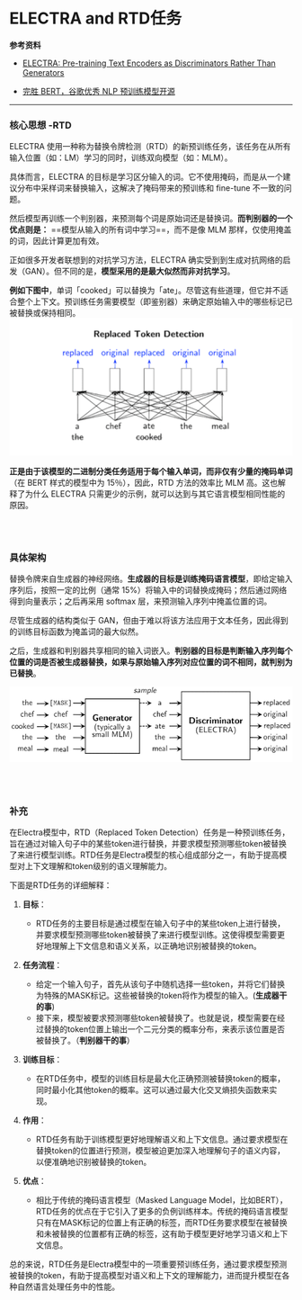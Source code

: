 # ELECTRA and RTD任务

**参考资料**

- [ELECTRA: Pre-training Text Encoders as Discriminators Rather Than Generators](https://arxiv.org/abs/2003.10555)

- [完胜 BERT，谷歌优秀 NLP 预训练模型开源](https://www.51cto.com/article/612645.html)

---


### 核心思想 -RTD

ELECTRA 使用一种称为替换令牌检测（RTD）的新预训练任务，该任务在从所有输入位置（如：LM）学习的同时，训练双向模型（如：MLM）。

具体而言，ELECTRA 的目标是学习区分输入的词。它不使用掩码，而是从一个建议分布中采样词来替换输入，这解决了掩码带来的预训练和 fine-tune 不一致的问题。

然后模型再训练一个判别器，来预测每个词是原始词还是替换词。**而判别器的一个优点则是：** ==模型从输入的所有词中学习==，而不是像 MLM 那样，仅使用掩盖的词，因此计算更加有效。

正如很多开发者联想到的对抗学习方法，ELECTRA 确实受到到生成对抗网络的启发（GAN）。但不同的是，**模型采用的是最大似然而非对抗学习**。

**例如下图中**，单词「cooked」可以替换为「ate」。尽管这有些道理，但它并不适合整个上下文。预训练任务需要模型（即鉴别器）来确定原始输入中的哪些标记已被替换或保持相同。
![alt text](image.png)

**正是由于该模型的二进制分类任务适用于每个输入单词，而非仅有少量的掩码单词**（在 BERT 样式的模型中为 15％），因此，RTD 方法的效率比 MLM 高。这也解释了为什么 ELECTRA 只需更少的示例，就可以达到与其它语言模型相同性能的原因。

<br>
<br>

### 具体架构
替换令牌来自生成器的神经网络。**生成器的目标是训练掩码语言模型**，即给定输入序列后，按照一定的比例（通常 15%）将输入中的词替换成掩码；然后通过网络得到向量表示；之后再采用 softmax 层，来预测输入序列中掩盖位置的词。

尽管生成器的结构类似于 GAN，但由于难以将该方法应用于文本任务，因此得到的训练目标函数为掩盖词的最大似然。

之后，生成器和判别器共享相同的输入词嵌入。**判别器的目标是判断输入序列每个位置的词是否被生成器替换，如果与原始输入序列对应位置的词不相同，就判别为已替换**。

![alt text](image-1.png)


<br>
<br>

### 补充
在Electra模型中，RTD（Replaced Token Detection）任务是一种预训练任务，旨在通过对输入句子中的某些token进行替换，并要求模型预测哪些token被替换了来进行模型训练。RTD任务是Electra模型的核心组成部分之一，有助于提高模型对上下文理解和token级别的语义理解能力。

下面是RTD任务的详细解释：

1. **目标**：
   - RTD任务的主要目标是通过模型在输入句子中的某些token上进行替换，并要求模型预测哪些token被替换了来进行模型训练。这使得模型需要更好地理解上下文信息和语义关系，以正确地识别被替换的token。

2. **任务流程**：
   - 给定一个输入句子，首先从该句子中随机选择一些token，并将它们替换为特殊的MASK标记。这些被替换的token将作为模型的输入。(**生成器干的事**)
   - 接下来，模型被要求预测哪些token被替换了。也就是说，模型需要在经过替换的token位置上输出一个二元分类的概率分布，来表示该位置是否被替换了。（**判别器干的事**）

3. **训练目标**：
   - 在RTD任务中，模型的训练目标是最大化正确预测被替换token的概率，同时最小化其他token的概率。这可以通过最大化交叉熵损失函数来实现。

4. **作用**：
   - RTD任务有助于训练模型更好地理解语义和上下文信息。通过要求模型在替换token的位置进行预测，模型被迫更加深入地理解句子的语义内容，以便准确地识别被替换的token。

5. **优点**：
   - 相比于传统的掩码语言模型（Masked Language Model，比如BERT），RTD任务的优点在于它引入了更多的负例训练样本。传统的掩码语言模型只有在MASK标记的位置上有正确的标签，而RTD任务要求模型在被替换和未被替换的位置都有正确的标签，这有助于模型更好地学习语义和上下文信息。

总的来说，RTD任务是Electra模型中的一项重要预训练任务，通过要求模型预测被替换的token，有助于提高模型对语义和上下文的理解能力，进而提升模型在各种自然语言处理任务中的性能。
